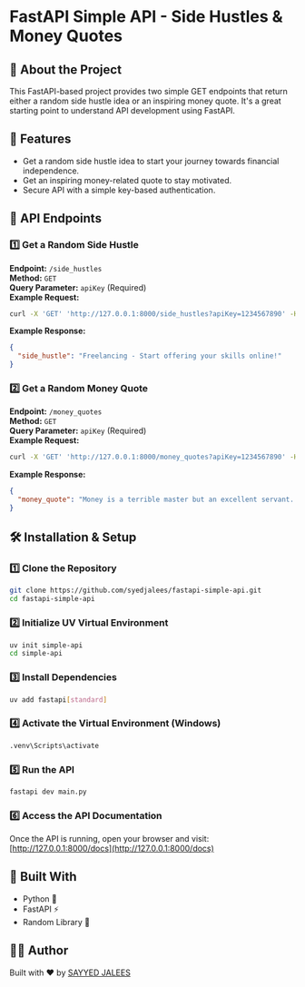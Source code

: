 # FastAPI Simple API - Side Hustles & Money Quotes

## 🚀 About the Project
This FastAPI-based project provides two simple GET endpoints that return either a random side hustle idea or an inspiring money quote. It's a great starting point to understand API development using FastAPI.

## 📌 Features
- Get a random side hustle idea to start your journey towards financial independence.
- Get an inspiring money-related quote to stay motivated.
- Secure API with a simple key-based authentication.

## 📡 API Endpoints

### 1️⃣ Get a Random Side Hustle
**Endpoint:** `/side_hustles`  
**Method:** `GET`  
**Query Parameter:** `apiKey` (Required)  
**Example Request:**
```bash
curl -X 'GET' 'http://127.0.0.1:8000/side_hustles?apiKey=1234567890' -H 'accept: application/json'
```
**Example Response:**
```json
{
  "side_hustle": "Freelancing - Start offering your skills online!"
}
```

### 2️⃣ Get a Random Money Quote
**Endpoint:** `/money_quotes`  
**Method:** `GET`  
**Query Parameter:** `apiKey` (Required)  
**Example Request:**
```bash
curl -X 'GET' 'http://127.0.0.1:8000/money_quotes?apiKey=1234567890' -H 'accept: application/json'
```
**Example Response:**
```json
{
  "money_quote": "Money is a terrible master but an excellent servant. – P.T. Barnum"
}
```

## 🛠 Installation & Setup

### 1️⃣ Clone the Repository
```bash
git clone https://github.com/syedjalees/fastapi-simple-api.git
cd fastapi-simple-api
```

### 2️⃣ Initialize UV Virtual Environment
```bash
uv init simple-api
cd simple-api
```

### 3️⃣ Install Dependencies
```bash
uv add fastapi[standard]
```

### 4️⃣ Activate the Virtual Environment (Windows)
```bash
.venv\Scripts\activate
```

### 5️⃣ Run the API
```bash
fastapi dev main.py
```

### 6️⃣ Access the API Documentation
Once the API is running, open your browser and visit:  
[http://127.0.0.1:8000/docs](http://127.0.0.1:8000/docs)

## 🎯 Built With
- Python 🐍
- FastAPI ⚡
- Random Library 🎲

## 👨‍💻 Author
Built with ❤️ by [SAYYED JALEES](https://github.com/syedjalees)

